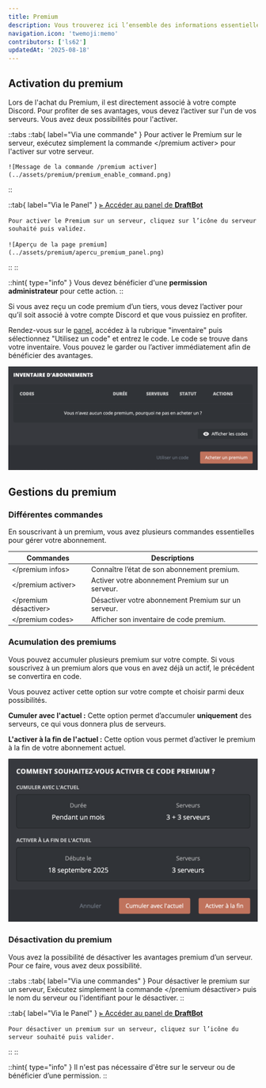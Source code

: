 ```yaml
---
title: Premium
description: Vous trouverez ici l’ensemble des informations essentielles sur le fonctionnement, la gestion et l'activation du premium de DraftBot.
navigation.icon: 'twemoji:memo'
contributors: ['ls62']
updatedAt: '2025-08-18'
---
```



## Activation du premium
Lors de l'achat du Premium, il est directement associé à votre compte Discord. Pour profiter de ses avantages, vous devez l’activer sur l'un de vos serveurs. Vous avez deux possibilités pour l'activer.

::tabs
  ::tab{ label="Via une commande" }
    Pour activer le Premium sur le serveur, exécutez simplement la commande \</premium activer> pour l'activer sur votre serveur.

    ![Message de la commande /premium activer](../assets/premium/premium_enable_command.png)
  ::

  ::tab{ label="Via le Panel" }
    [⫸ Accéder au panel de **DraftBot**](/dashboard/user/premium)

    Pour activer le Premium sur un serveur, cliquez sur l’icône du serveur souhaité puis validez.

    ![Aperçu de la page premium](../assets/premium/apercu_premium_panel.png)
  ::
::

::hint{ type="info" }
  Vous devez bénéficier d'une **permission administrateur** pour cette action.
::

Si vous avez reçu un code premium d’un tiers, vous devez l’activer pour qu’il soit associé à votre compte Discord et que vous puissiez en profiter.

Rendez-vous sur le [panel](/dashboard/user/premium), accédez à la rubrique "inventaire" puis sélectionnez "Utilisez un code" et entrez le code. Le code se trouve dans votre inventaire. Vous pouvez le garder ou l’activer immédiatement afin de bénéficier des avantages.

![Aperçu de l'inventaire](../assets/premium/inventaire_apercu.png)

## Gestions du premium


### Différentes commandes
En souscrivant à un premium, vous avez plusieurs commandes essentielles pour gérer votre abonnement.

| Commandes | Descriptions |
|-----------|--------------|
| \</premium infos>   | Connaître l’état de son abonnement premium.
| \</premium activer>   | Activer votre abonnement Premium sur un serveur.
| \</premium désactiver>   | Désactiver votre abonnement Premium sur un serveur.
| \</premium codes>   | Afficher son inventaire de code premium.


### Acumulation des premiums
Vous pouvez accumuler plusieurs premium sur votre compte. Si vous souscrivez à un premium alors que vous en avez déjà un actif, le précédent se convertira en code.

Vous pouvez activer cette option sur votre compte et choisir parmi deux possibilités.

**Cumuler avec l'actuel :**
Cette option permet d’accumuler **uniquement** des serveurs, ce qui vous donnera plus de serveurs.

**L'activer à la fin de l'actuel :**
Cette option vous permet d’activer le premium à la fin de votre abonnement actuel.

![Aperçu de la fenêtre lors de l'activation de votre code](../assets/premium/apercu_popup_acumulation.png)


### Désactivation du premium
Vous avez la possibilité de désactiver les avantages premium d’un serveur. Pour ce faire, vous avez deux possibilité.

::tabs
  ::tab{ label="Via une commandes" }
    Pour désactiver le premium sur un serveur, Exécutez simplement la commande \</premium désactiver> puis le nom du serveur ou l'identifiant pour le désactiver.
  ::

  ::tab{ label="Via le Panel" }
    [⫸ Accéder au panel de **DraftBot**](/dashboard/user/premium)

    Pour désactiver un premium sur un serveur, cliquez sur l’icône du serveur souhaité puis valider.
  ::
::

::hint{ type="info" }
  Il n'est pas nécessaire d'être sur le serveur ou de bénéficier d’une permission.
::




